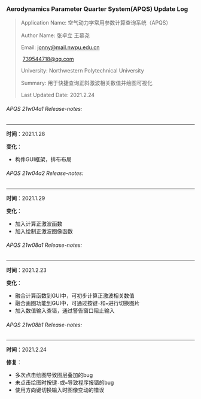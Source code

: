 ### Aerodynamics Parameter Quarter System(APQS) Update Log

> Application Name: 空气动力学常用参数计算查询系统（APQS）
>
> Author Name: 张卓立 王慕尧
>
> Email: jonny@mail.nwpu.edu.cn
>
> ​			739544718@qq.com
>
> University: Northwestern Polytechnical University
>
> Summary: 用于快捷查询正斜激波相关数值并绘图可视化
>
> Last Updated Date:  2021.2.24



###### APQS 21w04a1 Release-notes:

---

**时间**：2021.1.28

**变化**：

+ 构件GUI框架，排布布局



###### APQS 21w04a2 Release-notes:

---

**时间**：2021.1.29

**变化**：

+ 加入计算正激波函数
+ 加入绘制正激波图像函数



###### APQS 21w08a1 Release-notes:

---

**时间**：2021.2.23

**变化**：

+ 融合计算函数到GUI中，可初步计算正激波相关数值
+ 融合画图功能到GUI中，可通过按键`-`和`=`进行切换图片
+ 加入数值输入查错，通过警告窗口阻止输入



###### APQS 21w08b1 Release-notes:

---

**时间**：2021.2.24

**修复**：

+ 多次点击绘图导致图层叠加的bug
+ 未点击绘图时按键`-`或`=`导致程序报错的bug
+ 使用方向键切换输入时图像变动的错误

